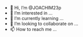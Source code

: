 - 👋 Hi, I’m @JOACHIM23p
- 👀 I’m interested in ...
- 🌱 I’m currently learning ...
- 💞️ I’m looking to collaborate on ...
- 📫 How to reach me ...

<!---
JOACHIM23p/JOACHIM23p is a ✨ special ✨ repository because its `README.md` (this file) appears on your GitHub profile.
You can click the Preview link to take a look at your changes.
--->
